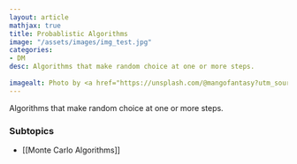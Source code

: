 ```yaml
---
layout: article
mathjax: true
title: Probablistic Algorithms
image: "/assets/images/img_test.jpg"
categories:
- DM
desc: Algorithms that make random choice at one or more steps.
 
imagealt: Photo by <a href="https://unsplash.com/@mangofantasy?utm_source=unsplash&utm_medium=referral&utm_content=creditCopyText">Tim Johnson</a> on <a href="https://unsplash.com/s/photos/logic?utm_source=unsplash&utm_medium=referral&utm_content=creditCopyText">Unsplash</a>
---
```

Algorithms that make random choice at one or more steps.

### Subtopics
- [[Monte Carlo Algorithms]]